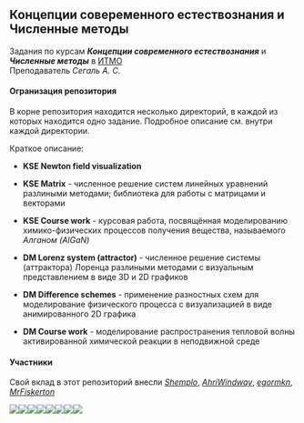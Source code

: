 ## Концепции совеременного естествознания и Численные методы 

Задания по курсам _**Концепции современного естествознания**_ и _**Численные методы**_ в [ИТМО](http://ifmo.ru)  
Преподаватель _Сегаль А. С._

#### Огранизация репозитория

В корне репозитория находится несколько директорий, в каждой из которых находится одно задание. 
Подробное описание см. внутри каждой директории. 

Краткое описание:

* **KSE Newton field visualization**

* **KSE Matrix** - численное решение систем линейных уравнений разлиными методами; библиотека для работы с матрицами и векторами

* **KSE Course work** - курсовая работа, посвящённая моделированию химико-физических процессов получения вещества, 
называемого _Алганом (AlGaN)_

* **DM Lorenz system (attractor)** - численное решение системы (аттрактора) Лоренца разлиными методами 
с визуальным представлением в виде 3D и 2D графиков

* **DM Difference schemes** - применение разностных схем для моделирование физического процесса 
с визуализацией в виде анимированного 2D графика

* **DM Course work** - моделирование распространения тепловой волны активированной химической реакции в неподвижной среде

#### Участники

Свой вклад в этот репозиторий внесли 
_[Shemplo](https://github.com/shemplo)_, 
_[AhriWindway](https://github.com/AhriWindway)_,
_[egormkn](https://github.com/egormkn)_,
_[MrFiskerton](https://github.com/MrFiskerton)_

[![](https://sourcerer.io/fame/Shemplo/Shemplo/KSE-and-Digital-Methods/images/0)](https://sourcerer.io/fame/Shemplo/Shemplo/KSE-and-Digital-Methods/links/0)[![](https://sourcerer.io/fame/Shemplo/Shemplo/KSE-and-Digital-Methods/images/1)](https://sourcerer.io/fame/Shemplo/Shemplo/KSE-and-Digital-Methods/links/1)[![](https://sourcerer.io/fame/Shemplo/Shemplo/KSE-and-Digital-Methods/images/2)](https://sourcerer.io/fame/Shemplo/Shemplo/KSE-and-Digital-Methods/links/2)[![](https://sourcerer.io/fame/Shemplo/Shemplo/KSE-and-Digital-Methods/images/3)](https://sourcerer.io/fame/Shemplo/Shemplo/KSE-and-Digital-Methods/links/3)[![](https://sourcerer.io/fame/Shemplo/Shemplo/KSE-and-Digital-Methods/images/4)](https://sourcerer.io/fame/Shemplo/Shemplo/KSE-and-Digital-Methods/links/4)[![](https://sourcerer.io/fame/Shemplo/Shemplo/KSE-and-Digital-Methods/images/5)](https://sourcerer.io/fame/Shemplo/Shemplo/KSE-and-Digital-Methods/links/5)[![](https://sourcerer.io/fame/Shemplo/Shemplo/KSE-and-Digital-Methods/images/6)](https://sourcerer.io/fame/Shemplo/Shemplo/KSE-and-Digital-Methods/links/6)[![](https://sourcerer.io/fame/Shemplo/Shemplo/KSE-and-Digital-Methods/images/7)](https://sourcerer.io/fame/Shemplo/Shemplo/KSE-and-Digital-Methods/links/7)
